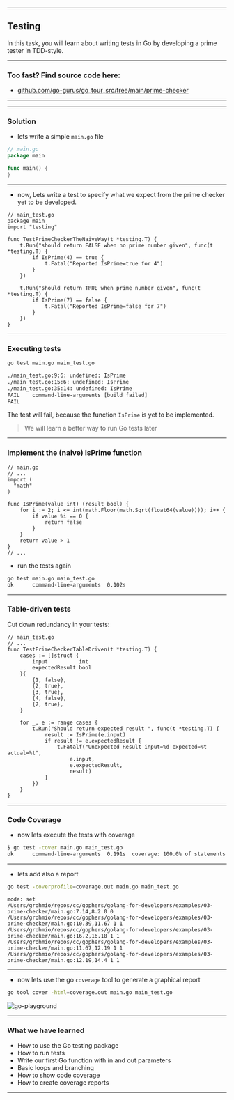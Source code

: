 <!-- .slide: data-background="img/TESTING/00.jpg" data-background-size="100%" data-background-position="50% 50%" -->
----

## Testing
In this task, you will learn about writing tests in Go by developing a prime tester in TDD-style.

----

### Too fast? Find source code here:
* [github.com/go-gurus/go_tour_src/tree/main/prime-checker](https://github.com/go-gurus/go_tour_src/tree/main/prime-checker)

----
<!-- .slide: data-background="img/TESTING/01.jpg" data-background-size="60%" data-background-position="50% 50%" -->

----
<!-- .slide: data-background="img/MAIN/GOTOUR-TIME-TO-CODE-00.jpg" data-background-size="100%" data-background-position="50% 50%" -->

### Solution

* lets write a simple `main.go` file

```go
// main.go
package main

func main() {
}
```

----

* now, Lets write a test to specify what we expect from the prime checker yet to be developed.

```golang
// main_test.go
package main
import "testing"

func TestPrimeCheckerTheNaiveWay(t *testing.T) {
	t.Run("should return FALSE when no prime number given", func(t *testing.T) {
		if IsPrime(4) == true {
			t.Fatal("Reported IsPrime=true for 4")
		}
	})

	t.Run("should return TRUE when prime number given", func(t *testing.T) {
		if IsPrime(7) == false {
			t.Fatal("Reported IsPrime=false for 7")
		}
	})
}
```

----

### Executing tests

```bash
go test main.go main_test.go

./main_test.go:9:6: undefined: IsPrime
./main_test.go:15:6: undefined: IsPrime
./main_test.go:35:14: undefined: IsPrime
FAIL    command-line-arguments [build failed]
FAIL
```

The test will fail, because the function `IsPrime` is yet to be implemented.

> We will learn a better way to run Go tests later 

----

### Implement the (naive) IsPrime function

```golang
// main.go
// ...
import (
  "math"
)

func IsPrime(value int) (result bool) {
	for i := 2; i <= int(math.Floor(math.Sqrt(float64(value)))); i++ {
		if value %i == 0 {
			return false
		}
	}
	return value > 1
}
// ...
```

* run the tests again

```bash
go test main.go main_test.go
ok      command-line-arguments  0.102s
```

----

### Table-driven tests

Cut down redundancy in your tests:
```golang
// main_test.go
// ...
func TestPrimeCheckerTableDriven(t *testing.T) {
	cases := []struct {
		input          int
		expectedResult bool
	}{
		{1, false},
		{2, true},
		{3, true},
		{4, false},
		{7, true},
	}

	for _, e := range cases {
		t.Run("Should return expected result ", func(t *testing.T) {
			result := IsPrime(e.input)
			if result != e.expectedResult {
				t.Fatalf("Unexpected Result input=%d expected=%t actual=%t", 
					e.input, 
					e.expectedResult, 
					result)
			}
		})
	}
}
```

----

### Code Coverage

* now lets execute the tests with coverage

```bash
$ go test -cover main.go main_test.go
ok      command-line-arguments  0.191s  coverage: 100.0% of statements
```

----

* lets add also a report

```bash
go test -coverprofile=coverage.out main.go main_test.go
```

```text
mode: set
/Users/grohmio/repos/cc/gophers/golang-for-developers/examples/03-prime-checker/main.go:7.14,8.2 0 0
/Users/grohmio/repos/cc/gophers/golang-for-developers/examples/03-prime-checker/main.go:10.39,11.67 1 1
/Users/grohmio/repos/cc/gophers/golang-for-developers/examples/03-prime-checker/main.go:16.2,16.18 1 1
/Users/grohmio/repos/cc/gophers/golang-for-developers/examples/03-prime-checker/main.go:11.67,12.19 1 1
/Users/grohmio/repos/cc/gophers/golang-for-developers/examples/03-prime-checker/main.go:12.19,14.4 1 1
```

----

* now lets use the go `coverage` tool to generate a graphical report

```bash
go tool cover -html=coverage.out main.go main_test.go
```

![go-playground](img/TESTING/02.png)<!-- .element height="500px" -->

----

### What we have learned
* How to use the Go testing package
* How to run tests
* Write our first Go function with in and out parameters
* Basic loops and branching
* How to show code coverage
* How to create coverage reports

---
